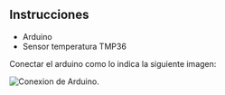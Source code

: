 ## Instrucciones

 - Arduino
 - Sensor temperatura TMP36

Conectar el arduino como lo indica la siguiente imagen:

![Conexion de Arduino.](./img/Conexion)